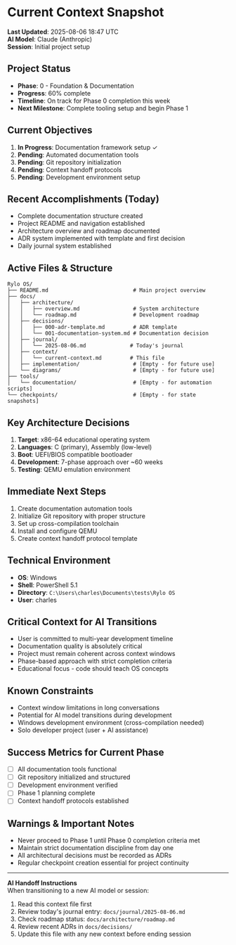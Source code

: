 # Current Context Snapshot

**Last Updated**: 2025-08-06 18:47 UTC  
**AI Model**: Claude (Anthropic)  
**Session**: Initial project setup

## Project Status
- **Phase**: 0 - Foundation & Documentation
- **Progress**: 60% complete
- **Timeline**: On track for Phase 0 completion this week
- **Next Milestone**: Complete tooling setup and begin Phase 1

## Current Objectives
1. **In Progress**: Documentation framework setup ✓
2. **Pending**: Automated documentation tools
3. **Pending**: Git repository initialization
4. **Pending**: Context handoff protocols
5. **Pending**: Development environment setup

## Recent Accomplishments (Today)
- Complete documentation structure created
- Project README and navigation established
- Architecture overview and roadmap documented
- ADR system implemented with template and first decision
- Daily journal system established

## Active Files & Structure
```
Rylo OS/
├── README.md                           # Main project overview
├── docs/
│   ├── architecture/
│   │   ├── overview.md                 # System architecture
│   │   └── roadmap.md                  # Development roadmap
│   ├── decisions/
│   │   ├── 000-adr-template.md         # ADR template
│   │   └── 001-documentation-system.md # Documentation decision
│   ├── journal/
│   │   └── 2025-08-06.md              # Today's journal
│   ├── context/
│   │   └── current-context.md         # This file
│   ├── implementation/                 # [Empty - for future use]
│   └── diagrams/                       # [Empty - for future use]
├── tools/
│   └── documentation/                  # [Empty - for automation scripts]
└── checkpoints/                        # [Empty - for state snapshots]
```

## Key Architecture Decisions
1. **Target**: x86-64 educational operating system
2. **Languages**: C (primary), Assembly (low-level)
3. **Boot**: UEFI/BIOS compatible bootloader
4. **Development**: 7-phase approach over ~60 weeks
5. **Testing**: QEMU emulation environment

## Immediate Next Steps
1. Create documentation automation tools
2. Initialize Git repository with proper structure
3. Set up cross-compilation toolchain
4. Install and configure QEMU
5. Create context handoff protocol template

## Technical Environment
- **OS**: Windows
- **Shell**: PowerShell 5.1
- **Directory**: `C:\Users\charles\Documents\tests\Rylo OS`
- **User**: charles

## Critical Context for AI Transitions
- User is committed to multi-year development timeline
- Documentation quality is absolutely critical
- Project must remain coherent across context windows
- Phase-based approach with strict completion criteria
- Educational focus - code should teach OS concepts

## Known Constraints
- Context window limitations in long conversations
- Potential for AI model transitions during development
- Windows development environment (cross-compilation needed)
- Solo developer project (user + AI assistance)

## Success Metrics for Current Phase
- [ ] All documentation tools functional
- [ ] Git repository initialized and structured
- [ ] Development environment verified
- [ ] Phase 1 planning complete
- [ ] Context handoff protocols established

## Warnings & Important Notes
- Never proceed to Phase 1 until Phase 0 completion criteria met
- Maintain strict documentation discipline from day one
- All architectural decisions must be recorded as ADRs
- Regular checkpoint creation essential for project continuity

---
**AI Handoff Instructions**  
When transitioning to a new AI model or session:
1. Read this context file first
2. Review today's journal entry: `docs/journal/2025-08-06.md`
3. Check roadmap status: `docs/architecture/roadmap.md`
4. Review recent ADRs in `docs/decisions/`
5. Update this file with any new context before ending session
